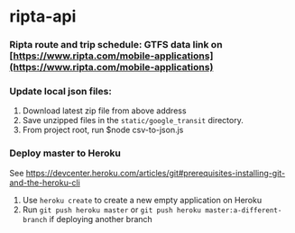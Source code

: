 # ripta-api

### Ripta route and trip schedule: GTFS data link on [https://www.ripta.com/mobile-applications](https://www.ripta.com/mobile-applications)

### Update local json files:
1. Download latest zip file from above address
2. Save unzipped files in the `static/google_transit` directory.
3. From project root, run $node csv-to-json.js

### Deploy master to Heroku
See https://devcenter.heroku.com/articles/git#prerequisites-installing-git-and-the-heroku-cli
1. Use `heroku create` to create a new empty application on Heroku
2. Run `git push heroku master` or `git push heroku master:a-different-branch` if deploying another branch


